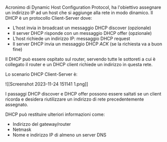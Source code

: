 Acronimo di Dynamic Host Configuration Protocol, ha l'obiettivo assegnare un indirizzo IP ad un host che si aggiunge alla rete in modo dinamico.
Il DHCP è un protocollo Client-Server dove:
- L’host invia in broadcast un messaggio DHCP discover (opzionale)
- Il server DHCP risponde con un messaggio DHCP offer (opzionale)
- L’host richiede un indirizzo IP: messaggio DHCP request
- Il server DHCP invia un messaggio DHCP _ACK_ (se la richiesta va a buon fine)

Il DHCP può essere ospitato sul router, servendo tutte le sottoreti a cui è collegato il router e un DHCP client richiede un indirizzo in questa rete.

Lo scenario DHCP Client-Server è:

![[Screenshot 2023-11-24 151141 1.png]]

I passaggi DHCP discover e DHCP offer possono essere saltati se un client ricorda e desidera riutilizzare un indirizzo di rete precedentemente assegnato.

DHCP può restituire ulteriori informazioni come:
- Indirizzo del gateway/router
- Netmask
- Nome e indirizzo IP di almeno un server DNS

